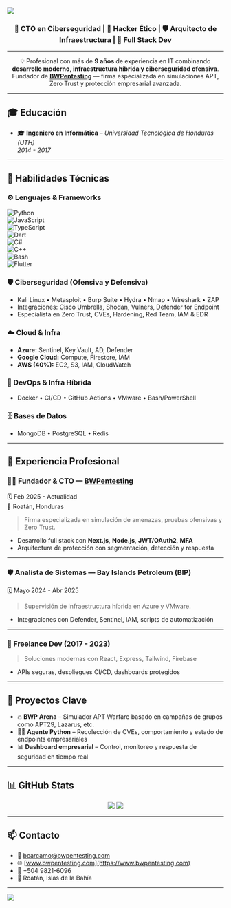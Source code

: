 <img src="https://capsule-render.vercel.app/api?type=waving&color=0d1117,1f2937,111827&height=200&section=header&text=Bryan%20Josué%20Cárcamo%20Matute&fontSize=40&fontColor=ffffff&animation=twinkling&desc=Ingeniero%20en%20Informática%20|%20CTO%20BWPentesting&descAlign=60&descSize=18"/>

<h3 align="center">🚀 CTO en Ciberseguridad | 🧠 Hacker Ético | 🛡️ Arquitecto de Infraestructura | 🧩 Full Stack Dev</h3>

---

<div align="center">

💡 Profesional con más de <b>9 años</b> de experiencia en IT combinando <b>desarrollo moderno, infraestructura híbrida y ciberseguridad ofensiva</b>.  
Fundador de <a href="https://www.bwpentesting.com" target="_blank"><b>BWPentesting</b></a> — firma especializada en simulaciones APT, Zero Trust y protección empresarial avanzada.

</div>

---

## 🎓 Educación

- 🎓 **Ingeniero en Informática** – *Universidad Tecnológica de Honduras (UTH)*  
  <i>2014 - 2017</i>

---

## 🧠 Habilidades Técnicas

### ⚙️ Lenguajes & Frameworks
![Python](https://img.shields.io/badge/-Python-05122A?style=flat&logo=python)  
![JavaScript](https://img.shields.io/badge/-JavaScript-05122A?style=flat&logo=javascript)  
![TypeScript](https://img.shields.io/badge/-TypeScript-05122A?style=flat&logo=typescript)  
![Dart](https://img.shields.io/badge/-Dart-05122A?style=flat&logo=dart)  
![C#](https://img.shields.io/badge/-C%23-05122A?style=flat&logo=csharp)  
![C++](https://img.shields.io/badge/-C++-05122A?style=flat&logo=cplusplus)  
![Bash](https://img.shields.io/badge/-Bash-05122A?style=flat&logo=gnubash)  
![Flutter](https://img.shields.io/badge/-Flutter-05122A?style=flat&logo=flutter)

### 🛡️ Ciberseguridad (Ofensiva y Defensiva)
- Kali Linux • Metasploit • Burp Suite • Hydra • Nmap • Wireshark • ZAP  
- Integraciones: Cisco Umbrella, Shodan, Vulners, Defender for Endpoint  
- Especialista en Zero Trust, CVEs, Hardening, Red Team, IAM & EDR  

### ☁️ Cloud & Infra
- **Azure:** Sentinel, Key Vault, AD, Defender  
- **Google Cloud:** Compute, Firestore, IAM  
- **AWS (40%):** EC2, S3, IAM, CloudWatch

### 🔁 DevOps & Infra Híbrida
- Docker • CI/CD • GitHub Actions • VMware • Bash/PowerShell

### 🗄️ Bases de Datos
- MongoDB • PostgreSQL • Redis

---

## 🏢 Experiencia Profesional

### 👨‍💻 Fundador & CTO — [BWPentesting](https://www.bwpentesting.com)
🗓️ Feb 2025 - Actualidad  
📍 Roatán, Honduras  
> Firma especializada en simulación de amenazas, pruebas ofensivas y Zero Trust.  
- Desarrollo full stack con **Next.js**, **Node.js**, **JWT/OAuth2**, **MFA**  
- Arquitectura de protección con segmentación, detección y respuesta

---

### 🛡️ Analista de Sistemas — Bay Islands Petroleum (BIP)
🗓️ Mayo 2024 - Abr 2025  
> Supervisión de infraestructura híbrida en Azure y VMware.  
- Integraciones con Defender, Sentinel, IAM, scripts de automatización

---

### 🧪 Freelance Dev (2017 - 2023)
> Soluciones modernas con React, Express, Tailwind, Firebase  
- APIs seguras, despliegues CI/CD, dashboards protegidos

---

## 🧩 Proyectos Clave

- 🔥 **BWP Arena** – Simulador APT Warfare basado en campañas de grupos como APT29, Lazarus, etc.  
- 🕵️‍♂️ **Agente Python** – Recolección de CVEs, comportamiento y estado de endpoints empresariales  
- 📊 **Dashboard empresarial** – Control, monitoreo y respuesta de seguridad en tiempo real  

---

## 📊 GitHub Stats

<p align="center">
  <img src="https://github-readme-stats.vercel.app/api?username=bryanjcarcamomatute&show_icons=true&theme=tokyonight&hide_border=true" />
  <img src="https://github-readme-stats.vercel.app/api/top-langs/?username=bryanjcarcamomatute&layout=compact&theme=tokyonight&hide_border=true" />
</p>

---

## 📫 Contacto

- 📧 bcarcamo@bwpentesting.com  
- 🌐 [www.bwpentesting.com](https://www.bwpentesting.com)  
- 📱 +504 9821-6096  
- 📍 Roatán, Islas de la Bahía

---

<img src="https://capsule-render.vercel.app/api?type=waving&color=0d1117,1f2937,111827&height=120&section=footer"/>

